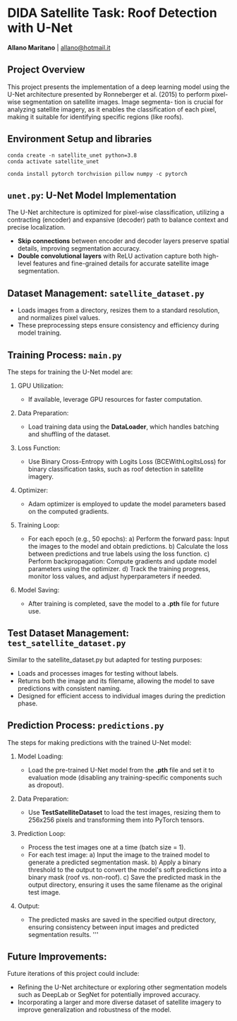 # DIDA Satellite Task: Roof Detection with U-Net

**Allano Maritano** | allano@hotmail.it

## Project Overview

This project presents the implementation of a deep learning model using the U-Net architecture presented 
by Ronneberger et al. (2015) to perform pixel-wise segmentation on satellite images. Image segmenta-
tion is crucial for analyzing satellite imagery, as it enables the classification of each pixel, making
it suitable for identifying specific regions (like roofs).

## Environment Setup and libraries

```
conda create -n satellite_unet python=3.8
conda activate satellite_unet
```

```
conda install pytorch torchvision pillow numpy -c pytorch
```

## `unet.py`: U-Net Model Implementation

The U-Net architecture is optimized for pixel-wise classification, utilizing a contracting (encoder) and expansive (decoder) path to balance context and precise localization.

- **Skip connections** between encoder and decoder layers preserve spatial details, improving segmentation accuracy.
- **Double convolutional layers** with ReLU activation capture both high-level features and fine-grained details for accurate satellite image segmentation.

## Dataset Management: `satellite_dataset.py`

- Loads images from a directory, resizes them to a standard resolution, and normalizes pixel values.
- These preprocessing steps ensure consistency and efficiency during model training.

## Training Process: `main.py`

The steps for training the U-Net model are:

1. GPU Utilization: 
   - If available, leverage GPU resources for faster computation.
   
2. Data Preparation: 
   - Load training data using the **DataLoader**, which handles batching and shuffling of the dataset.
   
3. Loss Function: 
   - Use Binary Cross-Entropy with Logits Loss (BCEWithLogitsLoss) for binary classification tasks, 
     such as roof detection in satellite imagery.
   
4. Optimizer: 
   - Adam optimizer is employed to update the model parameters based on the computed gradients.
   
5. Training Loop: 
   - For each epoch (e.g., 50 epochs):
       a) Perform the forward pass: Input the images to the model and obtain predictions.
       b) Calculate the loss between predictions and true labels using the loss function.
       c) Perform backpropagation: Compute gradients and update model parameters using the optimizer.
       d) Track the training progress, monitor loss values, and adjust hyperparameters if needed.
   
6. Model Saving: 
   - After training is completed, save the model to a **.pth** file for future use.


## Test Dataset Management: `test_satellite_dataset.py`
Similar to the satellite_dataset.py but adapted for testing purposes:
- Loads and processes images for testing without labels.
- Returns both the image and its filename, allowing the model to save predictions with consistent naming.
- Designed for efficient access to individual images during the prediction phase.

## Prediction Process: `predictions.py`
The steps for making predictions with the trained U-Net model:

1. Model Loading: 
   - Load the pre-trained U-Net model from the **.pth** file and set it to evaluation mode 
     (disabling any training-specific components such as dropout).
   
2. Data Preparation: 
   - Use **TestSatelliteDataset** to load the test images, resizing them to 256x256 pixels and 
     transforming them into PyTorch tensors.
   
3. Prediction Loop: 
   - Process the test images one at a time (batch size = 1).
   - For each test image:
       a) Input the image to the trained model to generate a predicted segmentation mask.
       b) Apply a binary threshold to the output to convert the model's soft predictions into a 
          binary mask (roof vs. non-roof).
       c) Save the predicted mask in the output directory, ensuring it uses the same filename as the 
          original test image.
   
4. Output: 
   - The predicted masks are saved in the specified output directory, ensuring consistency between 
     input images and predicted segmentation results.
'''

## Future Improvements:
Future iterations of this project could include:
- Refining the U-Net architecture or exploring other segmentation models such as DeepLab or SegNet 
  for potentially improved accuracy.
- Incorporating a larger and more diverse dataset of satellite imagery to improve generalization 
  and robustness of the model.